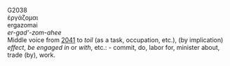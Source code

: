 G2038  
ἐργάζομαι  
ergazomai  
*er-gad‘-zom-ahee*  
Middle voice from [2041](g2041) to *toil* (as a task, occupation, etc.),
(by implication) *effect*, *be* *engaged* *in* or *with*, etc.: -
commit, do, labor for, minister about, trade (by), work.  
